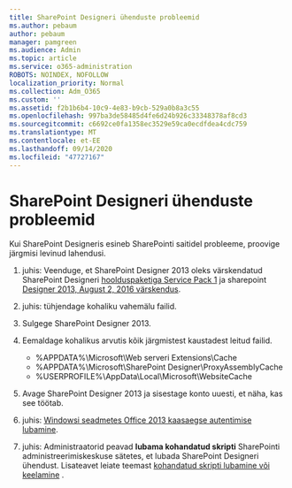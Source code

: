 ```yaml
---
title: SharePoint Designeri ühenduste probleemid
ms.author: pebaum
author: pebaum
manager: pamgreen
ms.audience: Admin
ms.topic: article
ms.service: o365-administration
ROBOTS: NOINDEX, NOFOLLOW
localization_priority: Normal
ms.collection: Adm_O365
ms.custom: ''
ms.assetid: f2b1b6b4-10c9-4e83-b9cb-529a0b8a3c55
ms.openlocfilehash: 997ba3de58485d4fe6d24b926c33348378af8cd3
ms.sourcegitcommit: c6692ce0fa1358ec3529e59ca0ecdfdea4cdc759
ms.translationtype: MT
ms.contentlocale: et-EE
ms.lasthandoff: 09/14/2020
ms.locfileid: "47727167"
---
```

# <a name="sharepoint-designer-connection-issues"></a>SharePoint Designeri ühenduste probleemid 

Kui SharePoint Designeris esineb SharePointi saitidel probleeme, proovige järgmisi levinud lahendusi.

1. juhis: Veenduge, et SharePoint Designer 2013 oleks värskendatud SharePoint Designeri [hoolduspaketiga Service Pack 1](https://support.microsoft.com/help/2817441/description-of-microsoft-sharepoint-designer-2013-service-pack-1-sp1) ja sharepoint [Designer 2013, August 2, 2016 värskendus](https://support.microsoft.com/help/3114721/august-2-2016-update-for-sharepoint-designer-2013-kb3114721).



2. juhis: tühjendage kohaliku vahemälu failid.

1. Sulgege SharePoint Designer 2013.

2. Eemaldage kohalikus arvutis kõik järgmistest kaustadest leitud failid.

    - %APPDATA%\Microsoft\Web serveri Extensions\Cache
    - %APPDATA%\Microsoft\SharePoint Designer\ProxyAssemblyCache
    - %USERPROFILE%\AppData\Local\Microsoft\WebsiteCache

3. Avage SharePoint Designer 2013 ja sisestage konto uuesti, et näha, kas see töötab.

3. juhis: [Windowsi seadmetes Office 2013 kaasaegse autentimise lubamine](https://docs.microsoft.com/microsoft-365/admin/security-and-compliance/enable-modern-authentication).

4. juhis: Administraatorid peavad **lubama kohandatud skripti** SharePointi administreerimiskeskuse sätetes, et lubada SharePoint Designeri ühendust. Lisateavet leiate teemast [kohandatud skripti lubamine või keelamine](https://docs.microsoft.com/sharepoint/allow-or-prevent-custom-script) .


